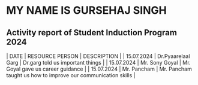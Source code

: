 # MY NAME IS GURSEHAJ SINGH
## Activity report of Student Induction Program 2024


| DATE | RESOURCE PERSON | DESCRIPTION |
| 15.07.2024 | Dr.Pyaarelaal Garg | Dr.garg told us important things |
| 15.07.2024 | Mr. Sony Goyal | Mr. Goyal gave us career guidance |
| 15.07.2024 | Mr. Pancham | Mr. Pancham taught us how to improve our communication skills | 
